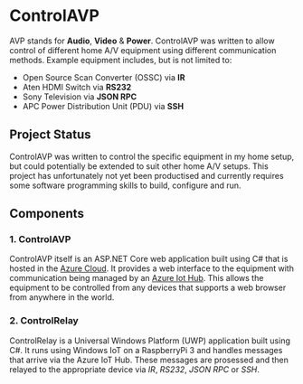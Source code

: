 # ControlAVP
AVP stands for **Audio**, **Video** & **Power**. ControlAVP was written to allow control of different home A/V equipment using different communication methods. Example equipment includes, but is not limited to:

* Open Source Scan Converter (OSSC) via **IR**
* Aten HDMI Switch via **RS232**
* Sony Television via **JSON RPC**
* APC Power Distribution Unit (PDU) via **SSH**

## Project Status
ControlAVP was written to control the specific equipment in my home setup, but could potentially be extended to suit other home A/V setups. This project has unfortunately not yet been productised and currently requires some software programming skills to build, configure and run.

## Components
### 1. ControlAVP
ControlAVP itself is an ASP.NET Core web application built using C# that is hosted in the [Azure Cloud](https://azure.microsoft.com/en-gb/). It provides a web interface to the equipment with communication being managed by an [Azure Iot Hub](https://azure.microsoft.com/en-gb/services/iot-hub/). This allows the equipment to be controlled from any devices that supports a web browser from anywhere in the world.

### 2. ControlRelay
ControlRelay is a Universal Windows Platform (UWP) application built using C#. It runs using Windows IoT on a RaspberryPi 3 and handles messages that arrive via the Azure IoT Hub. These messages are prosessed and then relayed to the appropriate device via *IR*, *RS232*, *JSON RPC* or *SSH*. 
